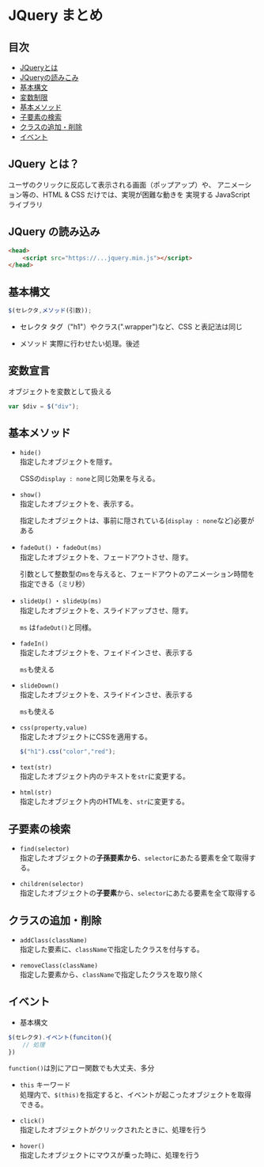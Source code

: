 # JQuery まとめ

## 目次
- [JQueryとは](#jquery-とは)
- [JQueryの読みこみ](#jquery-の読み込み)
- [基本構文](#基本構文)
- [変数制限](#変数宣言)
- [基本メソッド](#基本メソッド)
- [子要素の検索](#子要素の検索)
- [クラスの追加・削除](#クラスの追加・削除)
- [イベント](#イベント)

## JQuery とは？
ユーザのクリックに反応して表示される画面（ポップアップ）や、
アニメーション等の、HTML & CSS だけでは、実現が困難な動きを
実現する JavaScript ライブラリ

## JQuery の読み込み
```html
<head>
    <script src="https://...jquery.min.js"></script>
</head>
```
## 基本構文

```javascript
$(セレクタ,メソッド(引数));
```
- セレクタ
    タグ（"h1"）やクラス(".wrapper")など、CSS と表記法は同じ

- メソッド
    実際に行わせたい処理。後述

## 変数宣言
オブジェクトを変数として扱える

```javascript
var $div = $("div");
```

## 基本メソッド

- `hide()`  
    指定したオブジェクトを隠す。

    CSSの`display : none`と同じ効果を与える。

- `show()`  
    指定したオブジェクトを、表示する。

    指定したオブジェクトは、事前に隠されている(`display : none`など)必要がある

- `fadeOut()` ・ `fadeOut(ms)`  
    指定したオブジェクトを、フェードアウトさせ、隠す。

    引数として整数型の`ms`を与えると、フェードアウトのアニメーション時間を指定できる（ミリ秒）

- `slideUp()` ・ `slideUp(ms)`  
    指定したオブジェクトを、スライドアップさせ、隠す。

    `ms` は`fadeOut()`と同様。

- `fadeIn()`  
    指定したオブジェクトを、フェイドインさせ、表示する

    `ms`も使える

- `slideDown()`  
    指定したオブジェクトを、スライドインさせ、表示する

    `ms`も使える

- `css(property,value)`  
    指定したオブジェクトにCSSを適用する。

    ```javascript
    $("h1").css("color","red");
    ```

- `text(str)`  
    指定したオブジェクト内のテキストを`str`に変更する。

- `html(str)`  
    指定したオブジェクト内のHTMLを、`str`に変更する。

## 子要素の検索

- `find(selector)`  
    指定したオブジェクトの**子孫要素から**、`selector`にあたる要素を全て取得する。

- `children(selector)`  
    指定したオブジェクトの**子要素**から、`selector`にあたる要素を全て取得する

## クラスの追加・削除
- `addClass(className)`  
    指定した要素に、`className`で指定したクラスを付与する。

- `removeClass(className)`  
    指定した要素から、`className`で指定したクラスを取り除く


## イベント

- 基本構文

```javascript
$(セレクタ).イベント(funciton(){
    // 処理
})
```
`function()`は別にアロー関数でも大丈夫、多分

- `this` キーワード  
    処理内で、`$(this)`を指定すると、イベントが起こったオブジェクトを取得できる。

- `click()`  
指定したオブジェクトがクリックされたときに、処理を行う

- `hover()`  
指定したオブジェクトにマウスが乗った時に、処理を行う

